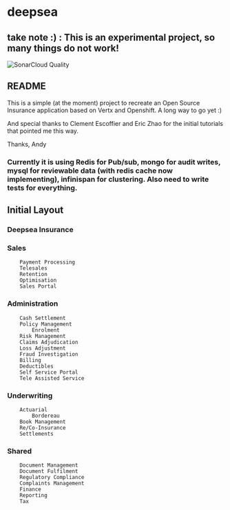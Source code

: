 # deepsea

## take note :) : This is an experimental project, so many things do not work!

![SonarCloud Quality](https://sonarcloud.io/api/project_badges/measure?project=io.ensure%3Adeepsea&metric=alert_status)

## README

This is a simple (at the moment) project to recreate an Open Source Insurance application based on Vertx and Openshift. A long way to go yet :)

And special thanks to Clement Escoffier and Eric Zhao for the initial tutorials that pointed me this way.

Thanks, Andy

### Currently it is using Redis for Pub/sub, mongo for audit writes, mysql for reviewable data (with redis cache now implementing), infinispan for clustering. Also need to write tests for everything.

## Initial Layout
### Deepsea Insurance
###	Sales
		Payment Processing
		Telesales
		Retention
		Optimisation
		Sales Portal
###	Administration
		Cash Settlement
		Policy Management
			Enrolment
		Risk Management
		Claims Adjudication
		Loss Adjustment
		Fraud Investigation
		Billing
		Deductibles
		Self Service Portal
		Tele Assisted Service
###	Underwriting
		Actuarial
			Bordereau
		Book Management
		Re/Co-Insurance
		Settlements
###	Shared 
		Document Management
		Document Fulfilment
		Regulatory Compliance
		Complaints Management
		Finance
		Reporting
		Tax
